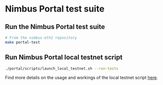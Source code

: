 # Nimbus Portal test suite

## Run the Nimbus Portal test suite
```bash
# From the nimbus-eth1 repository
make portal-test
```

## Run Nimbus Portal local testnet script
```bash
./portal/scripts/launch_local_testnet.sh --run-tests
```

Find more details on the usage and workings of the local testnet script
[here](./run-local-testnet.md).

